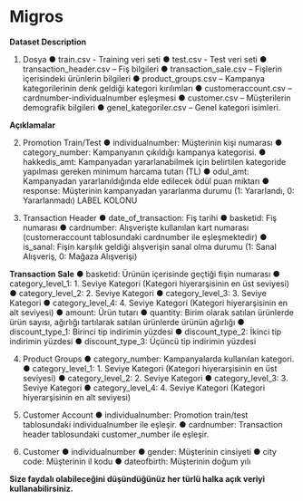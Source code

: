 # Migros

**Dataset Description**
1) Dosya
● train.csv - Training veri seti
● test.csv - Test veri seti
● transaction_header.csv – Fiş bilgileri
● transaction_sale.csv – Fişlerin içerisindeki ürünlerin bilgileri
● product_groups.csv – Kampanya kategorilerinin denk geldiği kategori kırılımları
● customeraccount.csv – cardnumber-individualnumber eşleşmesi
● customer.csv – Müşterilerin demografik bilgileri
● genel_kategoriler.csv – Genel kategori isimleri.

**Açıklamalar**

2) Promotion Train/Test
● individualnumber: Müşterinin kişi numarası
● category_number: Kampanyanın çıkıldığı kampanya kategorisi.
● hakkedis_amt: Kampanyadan yararlanabilmek için belirtilen kategoride yapılması gereken minimum harcama tutarı (TL)
● odul_amt: Kampanyadan yararlanıldığında elde edilecek ödül puan miktarı
● response: Müşterinin kampanyadan yararlanma durumu (1: Yararlandı, 0: Yararlanmadı) LABEL KOLONU

3) Transaction Header
● date_of_transaction: Fiş tarihi
● basketid: Fiş numarası
● cardnumber: Alışverişte kullanılan kart numarası (customeraccount tablosundaki cardnumber ile eşleşmektedir)
● is_sanal: Fişin karşılık geldiği alışverişin sanal olma durumu (1: Sanal Alışveriş, 0: Mağaza Alışverişi)

**Transaction Sale**
● basketid: Ürünün içerisinde geçtiği fişin numarası
● category_level_1: 1. Seviye Kategori (Kategori hiyerarşisinin en üst seviyesi)
● category_level_2: 2. Seviye Kategori
● category_level_3: 3. Seviye Kategori
● category_level_4: 4. Seviye Kategori (Kategori hiyerarşisinin en alt seviyesi)
● amount: Ürün tutarı
● quantity: Birim olarak satılan ürünlerde ürün sayısı, ağırlığı tartılarak satılan ürünlerde ürünün ağırlığı
● discount_type_1: Birinci tip indirimin yüzdesi
● discount_type_2: İkinci tip indirimin yüzdesi
● discount_type_3: Üçüncü tip indirimin yüzdesi

4) Product Groups
● category_number: Kampanyalarda kullanılan kategori.
● category_level_1: 1. Seviye Kategori (Kategori hiyerarşisinin en üst seviyesi)
● category_level_2: 2. Seviye Kategori
● category_level_3: 3. Seviye Kategori
● category_level_4: 4. Seviye Kategori (Kategori hiyerarşisinin en alt seviyesi)

5) Customer Account
● individualnumber: Promotion train/test tablosundaki individualnumber ile eşleşir.
● cardnumber: Transaction header tablosundaki customer_number ile eşleşir.

6) Customer
● individualnumber
● gender: Müşterinin cinsiyeti
● city code: Müşterinin il kodu
● dateofbirth: Müşterinin doğum yılı

**Size faydalı olabileceğini düşündüğünüz her türlü halka açık veriyi kullanabilirsiniz.**
